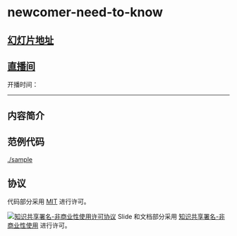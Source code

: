 newcomer-need-to-know
=====================

## [幻灯片地址]()

## [直播间]()

开播时间：

--------

## 内容简介



## 范例代码

[./sample](./sample/)

## 协议

代码部分采用 [MIT](https://opensource.org/licenses/MIT) 进行许可。

[![知识共享署名-非商业性使用许可协议](https://i.creativecommons.org/l/by-nc/4.0/88x31.png)](http://creativecommons.org/licenses/by-nc/4.0/)
Slide 和文档部分采用 [知识共享署名-非商业性使用](http://creativecommons.org/licenses/by-nc/4.0/) 进行许可。